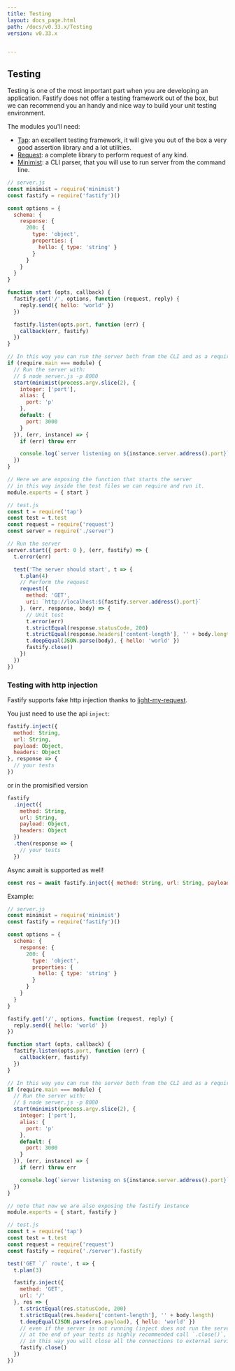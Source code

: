 ```yaml
---
title: Testing
layout: docs_page.html
path: /docs/v0.33.x/Testing
version: v0.33.x


---
```


## Testing
Testing is one of the most important part when you are developing an application.
Fastify does not offer a testing framework out of the box, but we can recommend you an handy and nice way to build your unit testing environment.

The modules you'll need:
- [Tap](https://www.npmjs.com/package/tap): an excellent testing framework, it will give you out of the box a very good assertion library and a lot utilities.
- [Request](https://www.npmjs.com/package/request): a complete library to perform request of any kind.
- [Minimist](https://www.npmjs.com/package/minimist): a CLI parser, that you will use to run server from the command line.


```js
// server.js
const minimist = require('minimist')
const fastify = require('fastify')()

const options = {
  schema: {
    response: {
      200: {
        type: 'object',
        properties: {
          hello: { type: 'string' }
        }
      }
    }
  }
}

function start (opts, callback) {
  fastify.get('/', options, function (request, reply) {
    reply.send({ hello: 'world' })
  })

  fastify.listen(opts.port, function (err) {
    callback(err, fastify)
  })
}

// In this way you can run the server both from the CLI and as a required module.
if (require.main === module) {
  // Run the server with:
  // $ node server.js -p 8080
  start(minimist(process.argv.slice(2), {
    integer: ['port'],
    alias: {
      port: 'p'
    },
    default: {
      port: 3000
    }
  }), (err, instance) => {
    if (err) throw err

    console.log(`server listening on ${instance.server.address().port}`)
  })
}

// Here we are exposing the function that starts the server
// in this way inside the test files we can require and run it.
module.exports = { start }
```

```js
// test.js
const t = require('tap')
const test = t.test
const request = require('request')
const server = require('./server')

// Run the server
server.start({ port: 0 }, (err, fastify) => {
  t.error(err)

  test('The server should start', t => {
    t.plan(4)
    // Perform the request
    request({
      method: 'GET',
      uri: `http://localhost:${fastify.server.address().port}`
    }, (err, response, body) => {
      // Unit test
      t.error(err)
      t.strictEqual(response.statusCode, 200)
      t.strictEqual(response.headers['content-length'], '' + body.length)
      t.deepEqual(JSON.parse(body), { hello: 'world' })
      fastify.close()
    })
  })
})
```

<a name="inject"></a>
### Testing with http injection
Fastify supports fake http injection thanks to [light-my-request](https://github.com/fastify/light-my-request).

You just need to use the api `inject`:
```js
fastify.inject({
  method: String,
  url: String,
  payload: Object,
  headers: Object
}, response => {
  // your tests
})
```

or in the promisified version

```js
fastify
  .inject({
    method: String,
    url: String,
    payload: Object,
    headers: Object
  })
  .then(response => {
    // your tests
  })
```

Async await is supported as well!
```js
const res = await fastify.inject({ method: String, url: String, payload: Object, headers: Object })
```
Example:
```js
// server.js
const minimist = require('minimist')
const fastify = require('fastify')()

const options = {
  schema: {
    response: {
      200: {
        type: 'object',
        properties: {
          hello: { type: 'string' }
        }
      }
    }
  }
}

fastify.get('/', options, function (request, reply) {
  reply.send({ hello: 'world' })
})

function start (opts, callback) {
  fastify.listen(opts.port, function (err) {
    callback(err, fastify)
  })
}

// In this way you can run the server both from the CLI and as a required module.
if (require.main === module) {
  // Run the server with:
  // $ node server.js -p 8080
  start(minimist(process.argv.slice(2), {
    integer: ['port'],
    alias: {
      port: 'p'
    },
    default: {
      port: 3000
    }
  }), (err, instance) => {
    if (err) throw err

    console.log(`server listening on ${instance.server.address().port}`)
  })
}

// note that now we are also exposing the fastify instance
module.exports = { start, fastify }
```

```js
// test.js
const t = require('tap')
const test = t.test
const request = require('request')
const fastify = require('./server').fastify

test('GET `/` route', t => {
  t.plan(3)

  fastify.inject({
    method: 'GET',
    url: '/'
  }, res => {
    t.strictEqual(res.statusCode, 200)
    t.strictEqual(res.headers['content-length'], '' + body.length)
    t.deepEqual(JSON.parse(res.payload), { hello: 'world' })
    // even if the server is not running (inject does not run the server)
    // at the end of your tests is highly recommended call `.close()`,
    // in this way you will close all the connections to external services
    fastify.close()
  })
})
```
